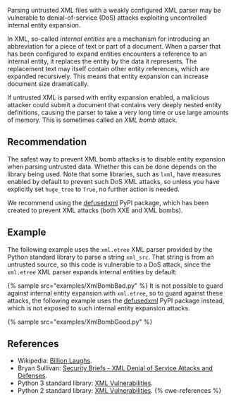Parsing untrusted XML files with a weakly configured XML parser may be vulnerable to denial-of-service (DoS) attacks exploiting uncontrolled internal entity expansion.

In XML, so-called *internal entities* are a mechanism for introducing an abbreviation for a piece of text or part of a document. When a parser that has been configured to expand entities encounters a reference to an internal entity, it replaces the entity by the data it represents. The replacement text may itself contain other entity references, which are expanded recursively. This means that entity expansion can increase document size dramatically.

If untrusted XML is parsed with entity expansion enabled, a malicious attacker could submit a document that contains very deeply nested entity definitions, causing the parser to take a very long time or use large amounts of memory. This is sometimes called an *XML bomb* attack.


## Recommendation
The safest way to prevent XML bomb attacks is to disable entity expansion when parsing untrusted data. Whether this can be done depends on the library being used. Note that some libraries, such as `lxml`, have measures enabled by default to prevent such DoS XML attacks, so unless you have explicitly set `huge_tree` to `True`, no further action is needed.

We recommend using the [defusedxml](https://pypi.org/project/defusedxml/) PyPI package, which has been created to prevent XML attacks (both XXE and XML bombs).


## Example
The following example uses the `xml.etree` XML parser provided by the Python standard library to parse a string `xml_src`. That string is from an untrusted source, so this code is vulnerable to a DoS attack, since the `xml.etree` XML parser expands internal entities by default:

{% sample src="examples/XmlBombBad.py" %}
It is not possible to guard against internal entity expansion with `xml.etree`, so to guard against these attacks, the following example uses the [defusedxml](https://pypi.org/project/defusedxml/) PyPI package instead, which is not exposed to such internal entity expansion attacks.

{% sample src="examples/XmlBombGood.py" %}

## References
* Wikipedia: [Billion Laughs](https://en.wikipedia.org/wiki/Billion_laughs).
* Bryan Sullivan: [Security Briefs - XML Denial of Service Attacks and Defenses](https://msdn.microsoft.com/en-us/magazine/ee335713.aspx).
* Python 3 standard library: [XML Vulnerabilities](https://docs.python.org/3/library/xml.html#xml-vulnerabilities).
* Python 2 standard library: [XML Vulnerabilities](https://docs.python.org/2/library/xml.html#xml-vulnerabilities).
{% cwe-references %}
